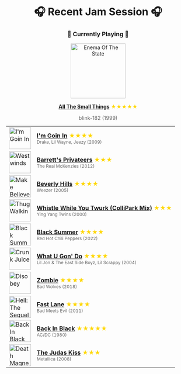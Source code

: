 <div align='center'>

# 🎧 Recent Jam Session 🎧

<h3>🎵 Currently Playing 🎵</h3>

<a href="https://open.spotify.com/track/2m1hi0nfMR9vdGC8UcrnwU"><img src="https://i.scdn.co/image/ab67616d0000b2736da502e35a7a3e48de2b0f74" width="150" height="150" alt="Enema Of The State" /></a>

<b><a href="https://open.spotify.com/track/2m1hi0nfMR9vdGC8UcrnwU">All The Small Things</a></b><span style="color: gold;"> ★★★★★</span>

<span style="color: #666;">blink-182 (1999)</span>

<table style='margin: 0 auto; max-width: 550px;'>
<tr>
<td width="60"><a href="https://open.spotify.com/track/5aooThgj87ID0vgiyvcjPM"><img src="https://i.scdn.co/image/ab67616d0000b273950eb267e96cd35da58b1d1c" width="60" height="60" alt="I'm Goin In" /></a></td>
<td><b><a href="https://open.spotify.com/track/5aooThgj87ID0vgiyvcjPM">I'm Goin In</a></b> <span style="color: gold;"> ★★★★</span><br><span style="font-size: 12px; color: #666;">Drake, Lil Wayne, Jeezy (2009)</span></td>
</tr>
<tr>
<td width="60"><a href="https://open.spotify.com/track/3TLhkXFenusy509GrA8RUL"><img src="https://i.scdn.co/image/ab67616d0000b273fc6d52924a3ce8a3dc034ea9" width="60" height="60" alt="Westwinds" /></a></td>
<td><b><a href="https://open.spotify.com/track/3TLhkXFenusy509GrA8RUL">Barrett's Privateers</a></b> <span style="color: gold;"> ★★★</span><br><span style="font-size: 12px; color: #666;">The Real McKenzies (2012)</span></td>
</tr>
<tr>
<td width="60"><a href="https://open.spotify.com/track/1yKu2MhpwzDXXH2tzG6xoa"><img src="https://i.scdn.co/image/ab67616d0000b273a9def696688b8353ad8511ad" width="60" height="60" alt="Make Believe" /></a></td>
<td><b><a href="https://open.spotify.com/track/1yKu2MhpwzDXXH2tzG6xoa">Beverly Hills</a></b> <span style="color: gold;"> ★★★★</span><br><span style="font-size: 12px; color: #666;">Weezer (2005)</span></td>
</tr>
<tr>
<td width="60"><a href="https://open.spotify.com/track/1LMAQunVS6Dq8wEqQnsL8Y"><img src="https://i.scdn.co/image/ab67616d0000b273bbcee29f47340197f56870e5" width="60" height="60" alt="Thug Walkin" /></a></td>
<td><b><a href="https://open.spotify.com/track/1LMAQunVS6Dq8wEqQnsL8Y">Whistle While You Twurk (ColliPark Mix)</a></b> <span style="color: gold;"> ★★★</span><br><span style="font-size: 12px; color: #666;">Ying Yang Twins (2000)</span></td>
</tr>
<tr>
<td width="60"><a href="https://open.spotify.com/track/3a94TbZOxhkI9xuNwYL53b"><img src="https://i.scdn.co/image/ab67616d0000b273579b9602ae484950d95d0ab8" width="60" height="60" alt="Black Summer" /></a></td>
<td><b><a href="https://open.spotify.com/track/3a94TbZOxhkI9xuNwYL53b">Black Summer</a></b> <span style="color: gold;"> ★★★★</span><br><span style="font-size: 12px; color: #666;">Red Hot Chili Peppers (2022)</span></td>
</tr>
<tr>
<td width="60"><a href="https://open.spotify.com/track/1bTphHXspys3RvvRxfzzIc"><img src="https://i.scdn.co/image/ab67616d0000b2734ab521cf16202a5bc5f72cfe" width="60" height="60" alt="Crunk Juice" /></a></td>
<td><b><a href="https://open.spotify.com/track/1bTphHXspys3RvvRxfzzIc">What U Gon' Do</a></b> <span style="color: gold;"> ★★★★</span><br><span style="font-size: 12px; color: #666;">Lil Jon & The East Side Boyz, Lil Scrappy (2004)</span></td>
</tr>
<tr>
<td width="60"><a href="https://open.spotify.com/track/5d8Wq39QLT6OQWsY9paz5n"><img src="https://i.scdn.co/image/ab67616d0000b2730fa217105897ecfc5242b600" width="60" height="60" alt="Disobey" /></a></td>
<td><b><a href="https://open.spotify.com/track/5d8Wq39QLT6OQWsY9paz5n">Zombie</a></b> <span style="color: gold;"> ★★★★</span><br><span style="font-size: 12px; color: #666;">Bad Wolves (2018)</span></td>
</tr>
<tr>
<td width="60"><a href="https://open.spotify.com/track/2c5Isyd07hWsl7AQia2Dig"><img src="https://i.scdn.co/image/ab67616d0000b27359a1132f3cab22f80b2d2777" width="60" height="60" alt="Hell: The Sequel (Deluxe)" /></a></td>
<td><b><a href="https://open.spotify.com/track/2c5Isyd07hWsl7AQia2Dig">Fast Lane</a></b> <span style="color: gold;"> ★★★★</span><br><span style="font-size: 12px; color: #666;">Bad Meets Evil (2011)</span></td>
</tr>
<tr>
<td width="60"><a href="https://open.spotify.com/track/08mG3Y1vljYA6bvDt4Wqkj"><img src="https://i.scdn.co/image/ab67616d0000b2730b51f8d91f3a21e8426361ae" width="60" height="60" alt="Back In Black" /></a></td>
<td><b><a href="https://open.spotify.com/track/08mG3Y1vljYA6bvDt4Wqkj">Back In Black</a></b> <span style="color: gold;"> ★★★★★</span><br><span style="font-size: 12px; color: #666;">AC/DC (1980)</span></td>
</tr>
<tr>
<td width="60"><a href="https://open.spotify.com/track/3XLnsk7Xs7ONROfmWTB58u"><img src="https://i.scdn.co/image/ab67616d0000b273dfe44d577f07e08564ec73ed" width="60" height="60" alt="Death Magnetic" /></a></td>
<td><b><a href="https://open.spotify.com/track/3XLnsk7Xs7ONROfmWTB58u">The Judas Kiss</a></b> <span style="color: gold;"> ★★★</span><br><span style="font-size: 12px; color: #666;">Metallica (2008)</span></td>
</tr>
</table>
</div>

